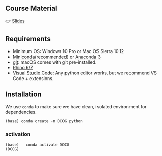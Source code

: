 ## Course Material

👉 [Slides](https://docs.google.com/presentation/d/1qxco3nJFNYWkSugrrrKa_ktZxJ4bYzgU6rMm3ELokug/edit?usp=sharing)

## Requirements

* Minimum OS: Windows 10 Pro or Mac OS Sierra 10.12
* [Miniconda](https://docs.conda.io/en/latest/miniconda.html)(recommended) or [Anaconda 3](https://www.anaconda.com/distribution/)
* [git](https://git-scm.com/downloads): macOS comes with git pre-installed.
* [Rhino 6/7](https://www.rhino3d.com/download)
* [Visual Studio Code](https://code.visualstudio.com/): Any python editor works, but we recommend VS Code + extensions.

## Installation

We use `conda` to make sure we have clean, isolated environment for dependencies.
```
(base) conda create -n DCCG python
```
### activation
```
(base)   conda activate DCCG
(DCCG)
```
    
